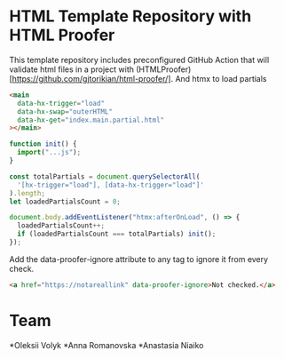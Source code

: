# HTML Template Repository with HTML Proofer

This template repository includes preconfigured GitHub Action that will validate html files in a project with (HTMLProofer)[https://github.com/gjtorikian/html-proofer/].
And htmx to load partials

```html
<main
  data-hx-trigger="load"
  data-hx-swap="outerHTML"
  data-hx-get="index.main.partial.html"
></main>
```

```js
function init() {
  import("...js");
}

const totalPartials = document.querySelectorAll(
  '[hx-trigger="load"], [data-hx-trigger="load"]'
).length;
let loadedPartialsCount = 0;

document.body.addEventListener("htmx:afterOnLoad", () => {
  loadedPartialsCount++;
  if (loadedPartialsCount === totalPartials) init();
});
```

Add the data-proofer-ignore attribute to any tag to ignore it from every check.

```html
<a href="https://notareallink" data-proofer-ignore>Not checked.</a>
```

# Team
*Oleksii Volyk
*Anna Romanovska
*Anastasia Niaiko